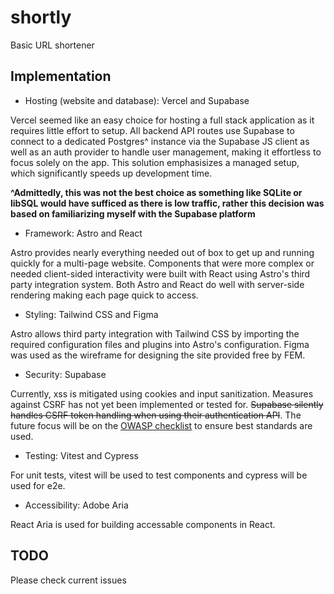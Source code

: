 # shortly
Basic URL shortener

## Implementation

- Hosting (website and database): Vercel and Supabase

Vercel seemed like an easy choice for hosting a full stack application as it requires little effort to setup. All backend API routes
use Supabase to connect to a dedicated Postgres^ instance via the Supabase JS client as well as an auth provider to handle user management, 
making it effortless to focus solely on the app. This solution emphasisizes a managed setup, which significantly speeds up development time.

**^Admittedly, this was not the best choice as something like SQLite or libSQL would have sufficed as there is low traffic, rather this decision was based on familiarizing myself with the Supabase platform**

- Framework: Astro and React 

Astro provides nearly everything needed out of box to get up and running quickly for a multi-page website. Components that were more complex
or needed client-sided interactivity were built with React using Astro's third party integration system. Both Astro and React do well with 
server-side rendering making each page quick to access.

- Styling: Tailwind CSS and Figma

Astro allows third party integration with Tailwind CSS by importing the required configuration files and plugins into Astro's configuration. Figma
was used as the wireframe for designing the site provided free by FEM.

- Security: Supabase

Currently, xss is mitigated using cookies and input sanitization. Measures against CSRF has not yet been implemented or tested for. ~~Supabase silently handles CSRF token handling when using their authentication API~~. The future focus will be on the [OWASP checklist](https://owasp.org/www-project-web-security-testing-guide/assets/archive/OWASP_Web_Application_Penetration_Checklist_v1_1.pdf) to ensure best standards are used.

- Testing: Vitest and Cypress

For unit tests, vitest will be used to test components and cypress will be used for e2e.

- Accessibility: Adobe Aria

React Aria is used for building accessable components in React.

## TODO
Please check current issues
